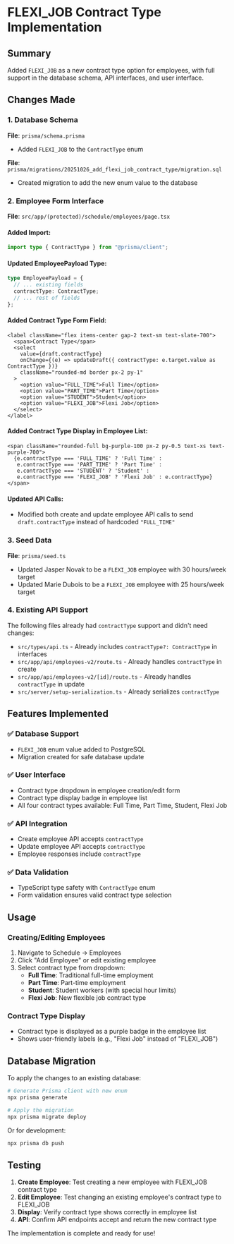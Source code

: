 # FLEXI_JOB Contract Type Implementation

## Summary
Added `FLEXI_JOB` as a new contract type option for employees, with full support in the database schema, API interfaces, and user interface.

## Changes Made

### 1. Database Schema
**File**: `prisma/schema.prisma`
- Added `FLEXI_JOB` to the `ContractType` enum

**File**: `prisma/migrations/20251026_add_flexi_job_contract_type/migration.sql`
- Created migration to add the new enum value to the database

### 2. Employee Form Interface
**File**: `src/app/(protected)/schedule/employees/page.tsx`

#### Added Import:
```typescript
import type { ContractType } from "@prisma/client";
```

#### Updated EmployeePayload Type:
```typescript
type EmployeePayload = {
  // ... existing fields
  contractType: ContractType;
  // ... rest of fields
};
```

#### Added Contract Type Form Field:
```tsx
<label className="flex items-center gap-2 text-sm text-slate-700">
  <span>Contract Type</span>
  <select 
    value={draft.contractType} 
    onChange={(e) => updateDraft({ contractType: e.target.value as ContractType })} 
    className="rounded-md border px-2 py-1"
  >
    <option value="FULL_TIME">Full Time</option>
    <option value="PART_TIME">Part Time</option>
    <option value="STUDENT">Student</option>
    <option value="FLEXI_JOB">Flexi Job</option>
  </select>
</label>
```

#### Added Contract Type Display in Employee List:
```tsx
<span className="rounded-full bg-purple-100 px-2 py-0.5 text-xs text-purple-700">
  {e.contractType === 'FULL_TIME' ? 'Full Time' : 
   e.contractType === 'PART_TIME' ? 'Part Time' : 
   e.contractType === 'STUDENT' ? 'Student' : 
   e.contractType === 'FLEXI_JOB' ? 'Flexi Job' : e.contractType}
</span>
```

#### Updated API Calls:
- Modified both create and update employee API calls to send `draft.contractType` instead of hardcoded `"FULL_TIME"`

### 3. Seed Data
**File**: `prisma/seed.ts`
- Updated Jasper Novak to be a `FLEXI_JOB` employee with 30 hours/week target
- Updated Marie Dubois to be a `FLEXI_JOB` employee with 25 hours/week target

### 4. Existing API Support
The following files already had `contractType` support and didn't need changes:
- `src/types/api.ts` - Already includes `contractType?: ContractType` in interfaces
- `src/app/api/employees-v2/route.ts` - Already handles `contractType` in create
- `src/app/api/employees-v2/[id]/route.ts` - Already handles `contractType` in update
- `src/server/setup-serialization.ts` - Already serializes `contractType`

## Features Implemented

### ✅ Database Support
- `FLEXI_JOB` enum value added to PostgreSQL
- Migration created for safe database update

### ✅ User Interface
- Contract type dropdown in employee creation/edit form
- Contract type display badge in employee list
- All four contract types available: Full Time, Part Time, Student, Flexi Job

### ✅ API Integration
- Create employee API accepts `contractType`
- Update employee API accepts `contractType`
- Employee responses include `contractType`

### ✅ Data Validation
- TypeScript type safety with `ContractType` enum
- Form validation ensures valid contract type selection

## Usage

### Creating/Editing Employees
1. Navigate to Schedule → Employees
2. Click "Add Employee" or edit existing employee
3. Select contract type from dropdown:
   - **Full Time**: Traditional full-time employment
   - **Part Time**: Part-time employment
   - **Student**: Student workers (with special hour limits)
   - **Flexi Job**: New flexible job contract type

### Contract Type Display
- Contract type is displayed as a purple badge in the employee list
- Shows user-friendly labels (e.g., "Flexi Job" instead of "FLEXI_JOB")

## Database Migration

To apply the changes to an existing database:

```bash
# Generate Prisma client with new enum
npx prisma generate

# Apply the migration
npx prisma migrate deploy
```

Or for development:
```bash
npx prisma db push
```

## Testing

1. **Create Employee**: Test creating a new employee with FLEXI_JOB contract type
2. **Edit Employee**: Test changing an existing employee's contract type to FLEXI_JOB
3. **Display**: Verify contract type shows correctly in employee list
4. **API**: Confirm API endpoints accept and return the new contract type

The implementation is complete and ready for use!